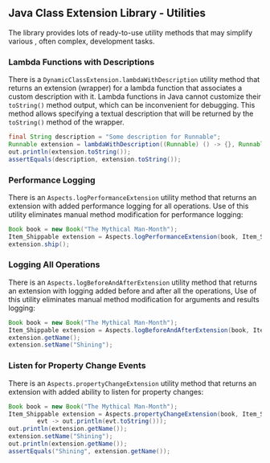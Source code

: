 ## Java Class Extension Library - Utilities

The library provides lots of ready-to-use utility methods that may simplify various , often complex, development tasks.

### Lambda Functions with Descriptions
There is a `DynamicClassExtension.lambdaWithDescription` utility method that returns an extension (wrapper) for a lambda function that associates a custom description with it. Lambda functions in Java cannot customize their `toString()` method output, which can be inconvenient for debugging. This method allows specifying a textual description that will be returned by the `toString()` method of the wrapper.
```java
final String description = "Some description for Runnable";
Runnable extension = lambdaWithDescription((Runnable) () -> {}, Runnable.class, description);
out.println(extension.toString());
assertEquals(description, extension.toString());
```

### Performance Logging
There is an `Aspects.logPerformanceExtension` utility method that returns an extension with added performance logging for all operations. Use of this utility eliminates manual method modification for performance logging:
```java
Book book = new Book("The Mythical Man-Month");
Item_Shippable extension = Aspects.logPerformanceExtension(book, Item_Shippable.class);
extension.ship();
```

### Logging All Operations
There is an `Aspects.logBeforeAndAfterExtension` utility method that returns an extension with logging added before and after all the operations, Use of this utility eliminates manual method modification for arguments and results logging:

```java
Book book = new Book("The Mythical Man-Month");
Item_Shippable extension = Aspects.logBeforeAndAfterExtension(book, Item_Shippable.class);
extension.getName();
extension.setName("Shining");
```

### Listen for Property Change Events
There is an `Aspects.propertyChangeExtension` utility method that returns an extension with added ability to listen for property changes:
```java
Book book = new Book("The Mythical Man-Month");
Item_Shippable extension = Aspects.propertyChangeExtension(book, Item_Shippable.class, 
        evt -> out.println(evt.toString()));
out.println(extension.getName());
extension.setName("Shining");
out.println(extension.getName());
assertEquals("Shining", extension.getName());
```